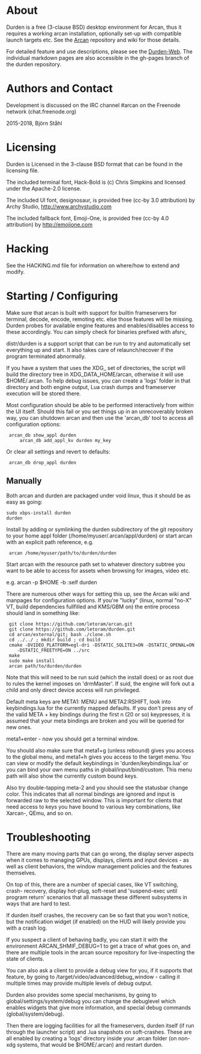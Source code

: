 About
=====
Durden is a free (3-clause BSD) desktop environment for Arcan, thus it requires
a working arcan installation, optionally set-up with compatible launch targets
etc. See the [Arcan](http://github.com/letoram/arcan) repository and wiki for
those details.

For detailed feature and use descriptions, please see the
[Durden-Web](http://durden.arcan-fe.com). The individual markdown pages are
also accessible in the gh-pages branch of the durden repository.

Authors and Contact
=====
Development is discussed on the IRC channel #arcan on the Freenode network
(chat.freenode.org)

2015-2018, Björn Ståhl

Licensing
=====
Durden is Licensed in the 3-clause BSD format that can be found in the
licensing file.

The included terminal font, Hack-Bold is (c) Chris Simpkins
and licensed under the Apache-2.0 license.

The included UI font, designosaur, is provided free (cc-by 3.0 attribution)
by Archy Studio, http://www.archystudio.com

The included fallback font, Emoji-One, is provided free (cc-by 4.0 attribution)
by http://emojione.com

Hacking
=====
See the HACKING.md file for information on where/how to extend and modify.

Starting / Configuring
=====
Make sure that arcan is built with support for builtin frameservers for
terminal, decode, encode, remoting etc. else those features will be missing.
Durden probes for available engine features and enables/disables access to
these accordingly. You can simply check for binaries prefixed with afsrv_

distr/durden is a support script that can be run to try and automatically
set everything up and start. It also takes care of relaunch/recover if the
program terminated abnormally.

If you have a system that uses the XDG_ set of directories, the script will
build the directory tree in XDG\_DATA\_HOME/arcan, otherwise it will use
$HOME/.arcan. To help debug issues, you can create a 'logs' folder in that
directory and both engine output, Lua crash dumps and frameserver execution
will be stored there.

Most configuration should be able to be performed interactively from within
the UI itself. Should this fail or you set things up in an unrecoverably
broken way, you can shutdown arcan and then use the 'arcan_db' tool to
access all configuration options:

     arcan_db show_appl durden
		 arcan_db add_appl_kv durden my_key

Or clear all settings and revert to defaults:

     arcan_db drop_appl durden

## Manually

Both arcan and durden are packaged under void linux, thus it should be as easy
as going:

    sudo xbps-install durden
    durden

Install by adding or symlinking the durden subdirectory of the git repository
to your home appl folder (/home/myuser/.arcan/appl/durden) or start arcan
with an explicit path reference, e.g.

     arcan /home/myuser/path/to/durden/durden

Start arcan with the resource path set to whatever directory subtree you
want to be able to access for assets when browsing for images, video etc.

e.g. arcan -p $HOME -b :self durden

There are numerous other ways for setting this up, see the Arcan wiki and
manpages for configuration options. If you're "lucky" (linux, normal "no-X"
VT, build dependencies fullfilled and KMS/GBM on) the entire process should
land in something like:

     git clone https://github.com/letoram/arcan.git
     git clone https://github.com/letoram/durden.git
     cd arcan/external/git; bash ./clone.sh
     cd ../../ ; mkdir build ; cd build
     cmake -DVIDEO_PLATFORM=egl-dri -DSTATIC_SQLITE3=ON -DSTATIC_OPENAL=ON
        -DSTATIC_FREETYPE=ON ../src
     make
     sudo make install
     arcan path/to/durden/durden

Note that this will need to be run suid (which the install does) or as root due
to rules the kernel imposes on 'drmMaster'. If suid, the engine will fork out a
child and only direct device access will run privileged.

Default meta keys are META1: MENU and META2:RSHIFT, look into keybindings.lua
for the currently mapped defaults. If you don't press any of the valid META +
key bindings during the first n (20 or so) keypresses, it is assumed that your
meta bindings are broken and you will be queried for new ones.

meta1+enter - now you should get a terminal window.

You should also make sure that meta1+g (unless rebound) gives you access to
the global menu, and meta1+h gives you access to the target menu. You can view
or modify the default keybindings in 'durden/keybindings.lua' or you can bind
your own menu paths in global/input/bind/custom. This menu path will also show
the currently custom bound keys.

Also try double-tapping meta-2 and you should see the statusbar change color.
This indicates that all normal bindings are ignored and input is forwarded
raw to the selected window. This is important for clients that need access to
keys you have bound to various key combinations, like Xarcan-, QEmu, and so on.

Troubleshooting
====
There are many moving parts that can go wrong, the display server aspects when
it comes to managing GPUs, displays, clients and input devices - as well as
client behaviors, the window management policies and the features themselves.

On top of this, there are a number of special cases, like VT switching, crash-
recovery, display hot-plug, soft-reset and 'suspend-exec until program return'
scenarios that all massage these different subsystems in ways that are hard to
test.

If durden itself crashes, the recovery can be so fast that you won't notice,
but the notification widget (if enabled) on the HUD will likely provide you
with a crash log.

If you suspect a client of behaving badly, you can start it with the environment
ARCAN\_SHMIF\_DEBUG=1 to get a trace of what goes on, and there are multiple
tools in the arcan source repository for live-inspecting the state of clients.

You can also ask a client to provide a debug view for you, if it supports that
feature, by going to /target/video/advanced/debug\_window - calling it multiple
times may provide multiple levels of debug output.

Durden also provides some special mechanisms, by going to
global/settings/system/debug you can change the debuglevel which enables
widgets that give more information, and special debug commands
(global/system/debug).

Then there are logging facilities for all the frameservers, durden itself (if
run through the launcher script) and .lua snapshots on soft-crashes. These are
all enabled by creating a 'logs' directory inside your .arcan folder (on non-xdg
systems, that would be $HOME/.arcan) and restart durden.
